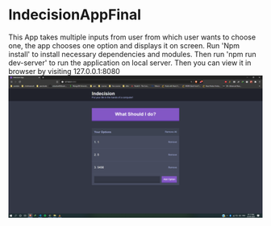 # IndecisionAppFinal
This App takes multiple inputs from user from which user wants to choose one, the app chooses one option and displays it on screen.
Run 'Npm install' to install necessary dependencies and modules.
Then run 'npm run dev-server' to run the application on local server.
Then you can view it in browser by visiting 127.0.0.1:8080
<img src='https://raw.githubusercontent.com/sahilsharma04/IndecisionAppFinal/master/Screenshot%20(165).png'/>

